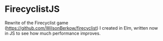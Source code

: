 # FirecyclistJS
Rewrite of the Firecyclist game (https://github.com/WilsonBerkow/firecyclist) I created in Elm, written now in JS to see how much performance improves.
